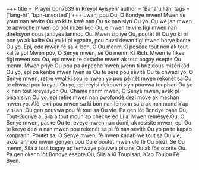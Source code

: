 +++
title = 'Prayer bpn7639 in Kreyol Ayisyen'
author = 'Bahá'u'lláh'
tags = ['lang-ht', 'bpn-unsorted']
+++
Lwanj pou Ou, O Bondye mwen! Mwen se youn nan sèvitè Ou yo ki te kwè nan Ou ak nan siyn Ou yo. Ou wè jan mwen te apwoche mwen bò pòt mizèrikòd Ou, e mwen te vire figi mwen nan direksyon dous jantiyès lanmou Ou. Mwen sipliye Ou, poutèt tit Ou yo ki pi bon yo ak kalite Ou yo ki pi egzalte, pou ouvri devan figi mwen baryè bonte Ou yo. Epi, ede mwen fè sa ki bon, O Ou menm Ki posede tout non ak tout kalite yo!
Mwen pòv, O Senyè mwen, se Ou menm Ki Rich. Mwen te fikse figi mwen sou Ou, epi mwen te detache mwen ak tout bagay esepte Ou menm. Mwen priye Ou pou pa anpeche mwen jwenn ti briz dous mizèrikòd Ou yo, epi pa kenbe mwen lwen sa Ou te sere pou sèvitè Ou te chwazi yo. 
O Senyè mwen, retire vwal ki sou je mwen yo pou pèmèt mwen rekonèt sa Ou te chwazi pou kreyati Ou yo, epi reyisi dekouvri siyn pouvwa toupisan Ou yo ki nan tout kreyasyon Ou. Chame nanm mwen, O Senyè mwen, avèk pi pisan siyn Ou yo, epi retire mwen nan pwofondè dezi move ak mechan mwen yo. Alò, ekri pou mwen sa ki bon nan lemonn sa a ak nan mond k’ap vini an. Ou gen pouvwa pou fè tout sa Ou vle. Pa gen lòt Bondye pase Ou, Tout-Gloriye a, Sila a tout moun ap chèche èd Li a.
Mwen remèsye Ou, O Senyè mwen, paske Ou te reveye mwen nan dòmi, ak resisite mwen, epi Ou te kreye dezi a nan mwen pou rekonèt sa pi fò nan sèvitè Ou yo pa te kapab konprann. Poutèt sa, O Senyè mwen, fè mwen kapab wè tout sa Ou vle, akoz lanmou mwen genyen pou Ou e poutèt mwen vle fè Ou plezi. Se Ou menm, Sila a tout bagay ap temwaye pouvwa pisans Ou ak fòs otorite Ou.
Pa gen okenn lòt Bondye esepte Ou, Sila a Ki Toupisan, K’ap Toujou Fè Byen.

